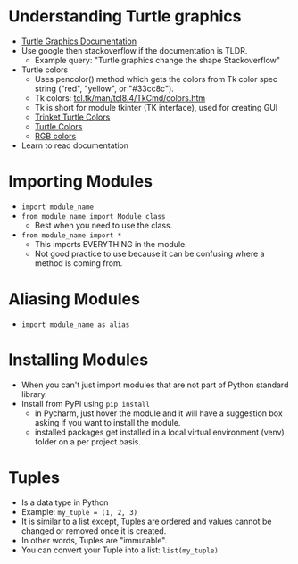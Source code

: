 # Understanding Turtle graphics
- [Turtle Graphics Documentation](https://docs.python.org/3/library/turtle.html)
- Use google then stackoverflow if the documentation is TLDR.
  - Example query: "Turtle graphics change the shape Stackoverflow"
- Turtle colors
  - Uses pencolor() method which gets the colors from Tk color spec string ("red", "yellow", or "#33cc8c").
  - Tk colors: [tcl.tk/man/tcl8.4/TkCmd/colors.htm](tcl.tk/man/tcl8.4/TkCmd/colors.htm)
  - Tk is short for module tkinter (TK interface), used for creating GUI
  - [Trinket Turtle Colors](https://trinket.io/docs/colors)
  - [Turtle Colors](https://cs111.wellesley.edu/reference/colors)
  - [RGB colors](https://www.w3schools.com/colors/colors_rgb.asp)
- Learn to read documentation

# Importing Modules
- `import module_name`
- `from module_name import Module_class`
  - Best when you need to use the class.
- `from module_name import *`  
  - This imports EVERYTHING in the module.
  - Not good practice to use because it can be confusing where a method is coming from.

# Aliasing Modules
- `import module_name as alias`

# Installing Modules
- When you can't just import modules that are not part of Python standard library.
- Install from PyPI using `pip install`
  - in Pycharm, just hover the module and it will have a suggestion box asking if you want to install the module.
  - installed packages get installed in a local virtual environment (venv) folder on a per project basis.

# Tuples
- Is a data type in Python
- Example: `my_tuple = (1, 2, 3)`
- It is similar to a list except, Tuples are ordered and values cannot be changed or removed once it is created.
- In other words, Tuples are "immutable".
- You can convert your Tuple into a list:
  `list(my_tuple)`